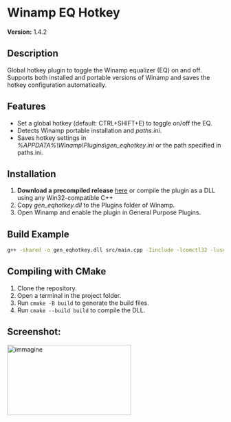 # Winamp EQ Hotkey

**Version:** 1.4.2  

## Description
Global hotkey plugin to toggle the Winamp equalizer (EQ) on and off.  
Supports both installed and portable versions of Winamp and saves the hotkey configuration automatically.

## Features
- Set a global hotkey (default: CTRL+SHIFT+E) to toggle on/off the EQ.
- Detects Winamp portable installation and *paths.ini*.
- Saves hotkey settings in *%APPDATA%\Winamp\Plugins\gen_eqhotkey.ini* or the path specified in paths.ini.

## Installation
1. **Download a precompiled release** <a href="https://github.com/danjiss/WinampEQHotkey/releases">here</a> or compile the plugin as a DLL using any Win32-compatible C++
2. Copy *gen_eqhotkey.dll* to the Plugins folder of Winamp.
3. Open Winamp and enable the plugin in General Purpose Plugins.



## Build Example
```bash
g++ -shared -o gen_eqhotkey.dll src/main.cpp -Iinclude -lcomctl32 -luser32 -lshell32
```

## Compiling with CMake
1. Clone the repository.
2. Open a terminal in the project folder.
3. Run `cmake -B build` to generate the build files.
4. Run `cmake --build build` to compile the DLL.

## Screenshot:

<img width="288" height="163" alt="immagine" src="https://github.com/user-attachments/assets/88eef343-18a8-41ce-8b4d-c778cc029326" />
